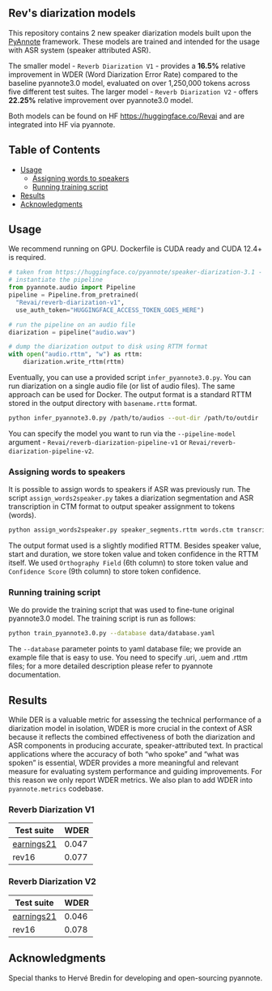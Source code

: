 ## Rev's diarization models
This repository contains 2 new speaker diarization models built upon the
[PyAnnote](https://github.com/pyannote/pyannote-audio) framework. These models are trained and intended 
for the usage with ASR system (speaker attributed ASR). 

The smaller model - `Reverb Diarization V1` - provides a **16.5%** relative improvement in WDER (Word Diarization Error Rate) 
compared to the baseline pyannote3.0 model, 
evaluated on over 1,250,000 tokens across five different test suites.
The larger model - `Reverb Diarization V2` - offers **22.25%** relative improvement over pyannote3.0 model.

Both models can be found on HF https://huggingface.co/Revai and are integrated into HF via pyannote.

## Table of Contents
- [Usage](#usage)
  - [Assigning words to speakers](#assigning-words-to-speakers)
  - [Running training script](#running-training-script)
- [Results](#results)
- [Acknowledgments](#Acknowledgments)

## Usage
We recommend running on GPU. Dockerfile is CUDA ready and CUDA 12.4+ is required.

```python
# taken from https://huggingface.co/pyannote/speaker-diarization-3.1 - see for more details
# instantiate the pipeline
from pyannote.audio import Pipeline
pipeline = Pipeline.from_pretrained(
  "Revai/reverb-diarization-v1",
  use_auth_token="HUGGINGFACE_ACCESS_TOKEN_GOES_HERE")

# run the pipeline on an audio file
diarization = pipeline("audio.wav")

# dump the diarization output to disk using RTTM format
with open("audio.rttm", "w") as rttm:
    diarization.write_rttm(rttm)
```

Eventually, you can use a provided script `infer_pyannote3.0.py`.
You can run diarization on a single audio file (or list of audio files). The same approach can be used for Docker. 
The output format is a standard RTTM stored in the output directory with `basename.rttm` format.
```bash
python infer_pyannote3.0.py /path/to/audios --out-dir /path/to/outdir
```
You can specify the model you want to run via the `--pipeline-model` argument - 
`Revai/reverb-diarization-pipeline-v1` or `Revai/reverb-diarization-pipeline-v2`.


### Assigning words to speakers
It is possible to assign words to speakers if ASR was previously run.
The script `assign_words2speaker.py` takes a diarization segmentation and ASR transcription in
CTM format to output speaker assignment to tokens (words). 
```bash
python assign_words2speaker.py speaker_segments.rttm words.ctm transcript.rttm
```
The output format used is a slightly modified RTTM. Besides speaker value, start and duration, we 
store token value and token confidence in the RTTM itself.
We used `Orthography Field` (6th column) to store token value and `Confidence Score` (9th column) 
to store token confidence.

### Running training script
We do provide the training script that was used to fine-tune original pyannote3.0 model.
The training script is run as follows:
```bash
python train_pyannote3.0.py --database data/database.yaml
```
The `--database` parameter points to yaml database file; we provide an example file that is 
easy to use. You need to specify .uri, .uem and .rttm files; for a more detailed 
description please refer to pyannote documentation.


## Results
While DER is a valuable metric for assessing the technical performance of a diarization model 
in isolation, WDER is more crucial in the context of ASR because it reflects the combined 
effectiveness of both the diarization and ASR components in producing accurate, 
speaker-attributed text. In practical applications where the accuracy of both “who spoke” 
and “what was spoken” is essential, WDER provides a more meaningful and relevant measure 
for evaluating system performance and guiding improvements.
For this reason we only report WDER metrics. We also plan to add WDER into `pyannote.metrics`
codebase.

### Reverb Diarization V1
| Test suite                                                                         | WDER  |
|------------------------------------------------------------------------------------|-------|
| [earnings21](https://github.com/revdotcom/speech-datasets/tree/rttm_v1/earnings21) | 0.047 |
 | rev16 | 0.077 | 

### Reverb Diarization V2
| Test suite                                                                         | WDER  |
|------------------------------------------------------------------------------------|-------|
| [earnings21](https://github.com/revdotcom/speech-datasets/tree/rttm_v1/earnings21) | 0.046 |
| rev16 | 0.078 |

## Acknowledgments
Special thanks to Hervé Bredin for developing and open-sourcing pyannote.
